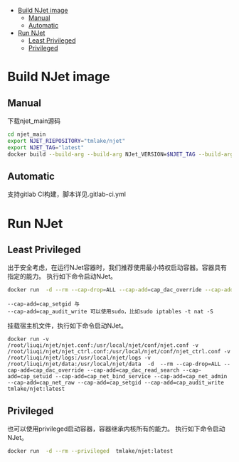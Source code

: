 - [Build NJet image](#build-njet-image)    
    - [Manual](#manual)
    - [Automatic](#automatic)
- [Run NJet](#run-njet)  
    - [Least Privileged](#least-privileged)
    - [Privileged](#privileged)
       

# Build NJet image
## Manual
下载njet_main源码
```sh
cd njet_main
export NJET_RIEPOSITORY="tmlake/njet"
export NJET_TAG="latest"
docker build --build-arg --build-arg NJet_VERSION=$NJET_TAG --build-arg GIT_COMMIT=$(git rev-parse HEAD)  --network host --target ubuntu-njet -f ./build/docker/Dockerfile_njet -t $NJET_RIEPOSITORY:$NJET_TAG ./ 
```

## Automatic
支持gitlab CI构建，脚本详见.gitlab-ci.yml    


# Run NJet
## Least Privileged
出于安全考虑，在运行NJet容器时，我们推荐使用最小特权启动容器。容器具有指定的能力。
执行如下命令启动NJet。
```sh
docker run  -d --rm --cap-drop=ALL --cap-add=cap_dac_override --cap-add=cap_dac_read_search --cap-add=cap_setuid --cap-add=cap_net_bind_service --cap-add=cap_net_admin --cap-add=cap_net_raw --cap-add=cap_setgid --cap-add=cap_audit_write tmlake/njet:latest
```
```
--cap-add=cap_setgid 与
--cap-add=cap_audit_write 可以使用sudo，比如sudo iptables -t nat -S
```

挂载宿主机文件，执行如下命令启动NJet。
```
docker run -v /root/liuqi/njet/njet.conf:/usr/local/njet/conf/njet.conf -v /root/liuqi/njet/njet_ctrl.conf:/usr/local/njet/conf/njet_ctrl.conf -v /root/liuqi/njet/logs:/usr/local/njet/logs -v /root/liuqi/njet/data:/usr/local/njet/data  -d  --rm --cap-drop=ALL --cap-add=cap_dac_override --cap-add=cap_dac_read_search --cap-add=cap_setuid --cap-add=cap_net_bind_service --cap-add=cap_net_admin --cap-add=cap_net_raw --cap-add=cap_setgid --cap-add=cap_audit_write tmlake/njet:latest
```

## Privileged
也可以使用privileged启动容器，容器继承内核所有的能力。
执行如下命令启动NJet。
```sh
docker run  -d --rm --privileged  tmlake/njet:latest
```

